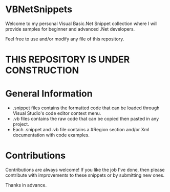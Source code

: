 # VBNetSnippets
Welcome to my personal Visual Basic.Net Snippet collection where I will provide samples for beginner and advanced .Net developers.

Feel free to use and/or modify any file of this repository.

# THIS REPOSITORY IS UNDER CONSTRUCTION

# General Information
 - .snippet files contains the formatted code that can be loaded through Visual Studio's code editor context menu.
 - .vb files contains the raw code that can be copied then pasted in any project.
 - Each .snippet and .vb file contains a #Region section and/or Xml documentation with code examples.
 
# Contributions
Contributions are always welcome!
If you like the job I've done, then please contribute with improvements to these snippets or by submitting new ones.

Thanks in advance.
